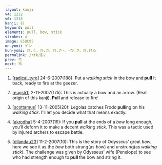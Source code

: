 ```yaml
---
layout: kanji
v4: 1232
v6: 1318
kanji: 引
keyword: pull
elements: pull, bow, stick
strokes: 4
image: E5BC95
on-yomi: イン
kun-yomi: ひ.く、ひ.き、ひ.き-、-び.き、ひ.ける
permalink: /rtk/引/
prev: 弓
next: 弔
---
```


1) [<a href="http://kanji.koohii.com/profile/radical_tyro">radical_tyro</a>] 24-6-2007(188): Put a <em>walking stick</em> in the <em>bow</em> and<strong> pull</strong> it back, ready to fire at the geezer.

2) [<a href="http://kanji.koohii.com/profile/eugs51">eugs51</a>] 2-11-2007(175): This is actually a bow and an arrow. (Real origin of this kanji).<strong> Pull</strong> and release to fire!

3) [<a href="http://kanji.koohii.com/profile/scottamus">scottamus</a>] 13-11-2005(20): Legolas catches Frodo<strong> pull</strong>ing on his <em>walking stick</em>. I&#039;ll let you decide what that means exactly.

4) [<a href="http://kanji.koohii.com/profile/akrodha">akrodha</a>] 5-4-2007(19): If you<strong> pull</strong> at the ends of a <em>bow</em> long enough, you&#039;ll deform it to make a decent <em>walking stick</em>. This was a tactic used by injured archers to escape battle.

5) [<a href="http://kanji.koohii.com/profile/dilandau23">dilandau23</a>] 11-2-2007(10): This is the story of Odysseus’ great <em>bow</em>, here we see it as the <em>bow</em> both strung(as <em>bow</em>) and unstrung(as <em>walking stick</em>). The challenge was given by Odysseus&#039; wife (Penelope) to see who had strength enough to<strong> pull</strong> the bow and string it.

